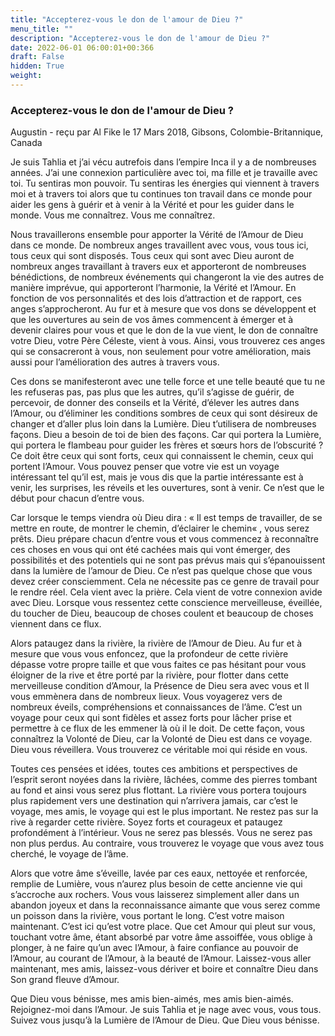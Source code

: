 ```yaml
---
title: "Accepterez-vous le don de l'amour de Dieu ?"
menu_title: ""
description: "Accepterez-vous le don de l'amour de Dieu ?"
date: 2022-06-01 06:00:01+00:366
draft: False
hidden: True
weight:
---
```

### Accepterez-vous le don de l'amour de Dieu ?

Augustin - reçu par Al Fike le 17 Mars 2018, Gibsons, Colombie-Britannique, Canada

Je suis Tahlia et j’ai vécu autrefois dans l’empire Inca il y a de nombreuses années. J’ai une connexion particulière avec toi, ma fille et je travaille avec toi. Tu sentiras mon pouvoir. Tu sentiras les énergies qui viennent à travers moi et à travers toi alors que tu continues ton travail dans ce monde pour aider les gens à guérir et à venir à la Vérité et pour les guider dans le monde. Vous me connaîtrez. Vous me connaîtrez.

Nous travaillerons ensemble pour apporter la Vérité de l’Amour de Dieu dans ce monde. De nombreux anges travaillent avec vous, vous tous ici, tous ceux qui sont disposés. Tous ceux qui sont avec Dieu auront de nombreux anges travaillant à travers eux et apporteront de nombreuses bénédictions, de nombreux événements qui changeront la vie des autres de manière imprévue, qui apporteront l’harmonie, la Vérité et l’Amour. En fonction de vos personnalités et des lois d’attraction et de rapport, ces anges s’approcheront. Au fur et à mesure que vos dons se développent et que les ouvertures au sein de vos âmes commencent à émerger et à devenir claires pour vous et que le don de la vue vient, le don de connaître votre Dieu, votre Père Céleste, vient à vous. Ainsi, vous trouverez ces anges qui se consacreront à vous, non seulement pour votre amélioration, mais aussi pour l’amélioration des autres à travers vous.

Ces dons se manifesteront avec une telle force et une telle beauté que tu ne les refuseras pas, pas plus que les autres, qu’il s’agisse de guérir, de percevoir, de donner des conseils et la Vérité, d’élever les autres dans l’Amour, ou d’éliminer les conditions sombres de ceux qui sont désireux de changer et d’aller plus loin dans la Lumière. Dieu t’utilisera de nombreuses façons. Dieu a besoin de toi de bien des façons. Car qui portera la Lumière, qui portera le flambeau pour guider les frères et sœurs hors de l’obscurité ? Ce doit être ceux qui sont forts, ceux qui connaissent le chemin, ceux qui portent l’Amour. Vous pouvez penser que votre vie est un voyage intéressant tel qu’il est, mais je vous dis que la partie intéressante est à venir, les surprises, les réveils et les ouvertures, sont à venir. Ce n’est que le début pour chacun d’entre vous.

Car lorsque le temps viendra où Dieu dira : « Il est temps de travailler, de se mettre en route, de montrer le chemin, d’éclairer le chemin« , vous serez prêts. Dieu prépare chacun d’entre vous et vous commencez à reconnaître ces choses en vous qui ont été cachées mais qui vont émerger, des possibilités et des potentiels qui ne sont pas prévus mais qui s’épanouissent dans la lumière de l’amour de Dieu. Ce n’est pas quelque chose que vous devez créer consciemment. Cela ne nécessite pas ce genre de travail pour le rendre réel. Cela vient avec la prière. Cela vient de votre connexion avide avec Dieu. Lorsque vous ressentez cette conscience merveilleuse, éveillée, du toucher de Dieu, beaucoup de choses coulent et beaucoup de choses viennent dans ce flux.

Alors pataugez dans la rivière, la rivière de l’Amour de Dieu. Au fur et à mesure que vous vous enfoncez, que la profondeur de cette rivière dépasse votre propre taille et que vous faites ce pas hésitant pour vous éloigner de la rive et être porté par la rivière, pour flotter dans cette merveilleuse condition d’Amour, la Présence de Dieu sera avec vous et Il vous emmènera dans de nombreux lieux. Vous voyagerez vers de nombreux éveils, compréhensions et connaissances de l’âme. C’est un voyage pour ceux qui sont fidèles et assez forts pour lâcher prise et permettre à ce flux de les emmener là où il le doit. De cette façon, vous connaîtrez la Volonté de Dieu, car la Volonté de Dieu est dans ce voyage. Dieu vous réveillera. Vous trouverez ce véritable moi qui réside en vous.

Toutes ces pensées et idées, toutes ces ambitions et perspectives de l’esprit seront noyées dans la rivière, lâchées, comme des pierres tombant au fond et ainsi vous serez plus flottant. La rivière vous portera toujours plus rapidement vers une destination qui n’arrivera jamais, car c’est le voyage, mes amis, le voyage qui est le plus important. Ne restez pas sur la rive à regarder cette rivière. Soyez forts et courageux et pataugez profondément à l’intérieur. Vous ne serez pas blessés. Vous ne serez pas non plus perdus. Au contraire, vous trouverez le voyage que vous avez tous cherché, le voyage de l’âme.

Alors que votre âme s’éveille, lavée par ces eaux, nettoyée et renforcée, remplie de Lumière, vous n’aurez plus besoin de cette ancienne vie qui s’accroche aux rochers. Vous vous laisserez simplement aller dans un abandon joyeux et dans la reconnaissance aimante que vous serez comme un poisson dans la rivière, vous portant le long. C’est votre maison maintenant. C’est ici qu’est votre place. Que cet Amour qui pleut sur vous, touchant votre âme, étant absorbé par votre âme assoiffée, vous oblige à plonger, à ne faire qu’un avec l’Amour, à faire confiance au pouvoir de l’Amour, au courant de l’Amour, à la beauté de l’Amour. Laissez-vous aller maintenant, mes amis, laissez-vous dériver et boire et connaître Dieu dans Son grand fleuve d’Amour.

Que Dieu vous bénisse, mes amis bien-aimés, mes amis bien-aimés. Rejoignez-moi dans l’Amour. Je suis Tahlia et je nage avec vous, vous tous. Suivez vous jusqu’à la Lumière de l’Amour de Dieu. Que Dieu vous bénisse.




